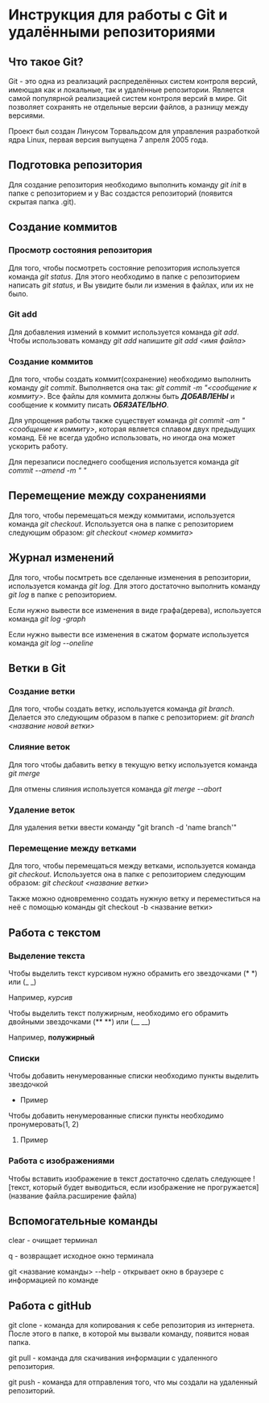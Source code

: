 # Инструкция для работы с Git и удалёнными репозиториями

## Что такое Git?
Git - это одна из реализаций распределённых систем контроля версий, имеющая как и локальные, так и удалённые репозитории. Является самой популярной реализацией систем контроля версий в мире. 
Git позволяет сохранять не отдельные версии файлов, а разницу между версиями.

Проект был создан Линусом Торвальдсом для управления разработкой ядра Linux, первая версия выпущена 7 апреля 2005 года.

## Подготовка репозитория
Для создание репозитория необходимо выполнить команду *git init*  в папке с репозиторием и у Вас создастся репозиторий (появится скрытая папка .git). 

## Создание коммитов

### Просмотр состояния репозитория
Для того, чтобы посмотреть состояние репозитория используется команда *git status*. Для этого необходимо в папке с репозиторием написать *git status*, и Вы увидите были ли измения в файлах, или их не было.

### Git add
Для добавления измений в коммит используется команда *git add*. Чтобы использовать команду *git add* напишите *git add <имя файла>*

### Создание коммитов
Для того, чтобы создать коммит(сохранение) необходимо выполнить команду *git commit*. Выполняется она так: *git commit -m "<сообщение к коммиту>*. Все файлы для коммита должны быть ***ДОБАВЛЕНЫ*** и сообщение к коммиту писать ***ОБЯЗАТЕЛЬНО***.

Для упрощения работы также существует команда *git commit -am "<сообщение к коммиту>*, которая является сплавом двух предыдущих команд. Её не всегда удобно использовать, но иногда она может ускорить работу.

Для перезаписи последнего сообщения используется команда *git commit --amend -m " "*

## Перемещение между сохранениями
Для того, чтобы перемещаться между коммитами, используется команда *git checkout*. Используется она в папке с репозиторием следующим образом: *git checkout <номер коммита>*

## Журнал изменений
Для того, чтобы посмтреть все сделанные изменения в репозитории, используется команда *git log*. Для этого достаточно выполнить команду *git log* в папке с репозиторием.

Если нужно вывести все изменения в виде графа(дерева), используется команда *git log -graph*

Если нужно вывести все изменения в сжатом формате используется команда *git log --oneline*

## Ветки в Git

### Создание ветки
Для того, чтобы создать ветку, используется команда *git branch*. Делается это следующим образом в папке с репозиторием: *git branch <название новой ветки>*

### Слияние веток
Для того чтобы дабавить ветку в текущую ветку используется команда *git merge <name branch>*

Для отмены слияния используется команда *git merge --abort*

### Удаление веток
Для удаления ветки ввести команду "git branch -d 'name branch'"

### Перемещение между ветками 
Для того, чтобы перемещаться между ветками, используется команда *git checkout*. Используется она в папке с репозиторием следующим образом: *git checkout <название ветки>*

Также можно одновременно создать нужную ветку и переместиться на неё с помощью команды git checkout -b <название ветки>

## Работа с текстом

### Выделение текста

Чтобы выделить текст курсивом нужно обрамить его звездочками (* *) или (_ _)

Например, *курсив*

Чтобы выделить текст полужирным, необходимо его обрамить двойными звездочками (** **) или (__ __)

Например, **полужирный**

### Списки

Чтобы добавить ненумерованные списки необходимо пункты выделить звездочкой 

* Пример

Чтобы добавить ненумерованные списки пункты необходимо пронумеровать(1, 2)

1. Пример 


### Работа с изображениями

Чтобы вставить изображение в текст достаточно сделать следующее ![текст, который будет выводиться, если изображение не прогружается](название файла.расширение файла)

## Вспомогательные команды
clear - очищает терминал

q - возвращает исходное окно терминала

git <название команды> --help - открывает окно в браузере с информацией по команде

## Работа с gitHub
git clone - команда для копирования к себе репозитория из интернета. После этого в папке, в которой мы вызвали команду, появится новая папка.

git pull - команда для скачивания информации с удаленного репозитория.

git push - команда для отправления того, что мы создали на удаленный репозиторий.